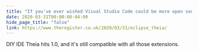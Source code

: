 ```yaml
---
title: "If you've ever wished Visual Studio Code could be more open source, the Eclipse Foundation would like a word"
date: 2020-03-31T00:00:00-04:00
hide_page_title: "false"
link: https://www.theregister.co.uk/2020/03/31/eclipse_theia/
---
```

DIY IDE Theia hits 1.0, and it's still compatible with all those extensions.